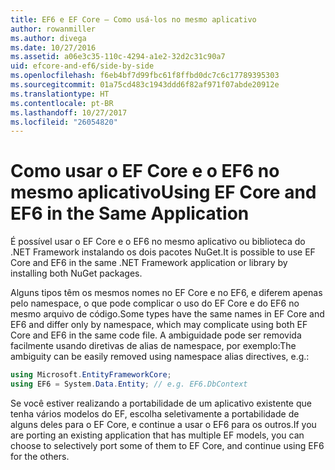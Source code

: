 ```yaml
---
title: EF6 e EF Core – Como usá-los no mesmo aplicativo
author: rowanmiller
ms.author: divega
ms.date: 10/27/2016
ms.assetid: a06e3c35-110c-4294-a1e2-32d2c31c90a7
uid: efcore-and-ef6/side-by-side
ms.openlocfilehash: f6eb4bf7d99fbc61f8ffbd0dc7c6c17789395303
ms.sourcegitcommit: 01a75cd483c1943ddd6f82af971f07abde20912e
ms.translationtype: HT
ms.contentlocale: pt-BR
ms.lasthandoff: 10/27/2017
ms.locfileid: "26054820"
---
```

# <a name="using-ef-core-and-ef6-in-the-same-application"></a><span data-ttu-id="cf4bd-102">Como usar o EF Core e o EF6 no mesmo aplicativo</span><span class="sxs-lookup"><span data-stu-id="cf4bd-102">Using EF Core and EF6 in the Same Application</span></span>

<span data-ttu-id="cf4bd-103">É possível usar o EF Core e o EF6 no mesmo aplicativo ou biblioteca do .NET Framework instalando os dois pacotes NuGet.</span><span class="sxs-lookup"><span data-stu-id="cf4bd-103">It is possible to use EF Core and EF6 in the same .NET Framework application or library by installing both NuGet packages.</span></span> 

<span data-ttu-id="cf4bd-104">Alguns tipos têm os mesmos nomes no EF Core e no EF6, e diferem apenas pelo namespace, o que pode complicar o uso do EF Core e do EF6 no mesmo arquivo de código.</span><span class="sxs-lookup"><span data-stu-id="cf4bd-104">Some types have the same names in EF Core and EF6 and differ only by namespace, which may complicate using both EF Core and EF6 in the same code file.</span></span> <span data-ttu-id="cf4bd-105">A ambiguidade pode ser removida facilmente usando diretivas de alias de namespace, por exemplo:</span><span class="sxs-lookup"><span data-stu-id="cf4bd-105">The ambiguity can be easily removed using namespace alias directives, e.g.:</span></span>

``` csharp
using Microsoft.EntityFrameworkCore;
using EF6 = System.Data.Entity; // e.g. EF6.DbContext
```

<span data-ttu-id="cf4bd-106">Se você estiver realizando a portabilidade de um aplicativo existente que tenha vários modelos do EF, escolha seletivamente a portabilidade de alguns deles para o EF Core, e continue a usar o EF6 para os outros.</span><span class="sxs-lookup"><span data-stu-id="cf4bd-106">If you are porting an existing application that has multiple EF models, you can choose to selectively port some of them to EF Core, and continue using EF6 for the others.</span></span>
